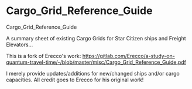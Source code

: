 # Cargo_Grid_Reference_Guide
Cargo_Grid_Reference_Guide

A summary sheet of existing Cargo Grids for Star Citizen ships and Freight Elevators...

This is a fork of Erecco's work:
https://gitlab.com/Erecco/a-study-on-quantum-travel-time/-/blob/master/misc/Cargo_Grid_Reference_Guide.pdf

I merely provide updates/additions for new/changed ships and/or cargo capacities. All credit goes to Erecco for his original work!
